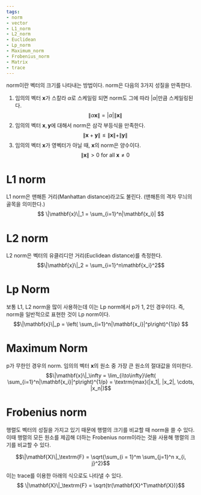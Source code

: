 ```yaml
---
tags:
- norm
- vector
- L1_norm
- L2_norm
- Euclidean
- Lp_norm
- Maximum_norm
- Frobenius_norm
- Matrix
- trace
---
```


norm이란 벡터의 크기를 나타내는 방법이다.
norm은 다음의 3가지 성질을 만족한다.

1. 임의의 벡터 $\mathbf{x}$가 스칼라 $\alpha$로 스케일링 되면 norm도 그에 따라 $|\alpha|$만큼 스케일링된다.$$\|\alpha\mathbf{x}\| = |\alpha|\|\mathbf{x}\|$$
2. 임의의 벡터 $\mathbf{x}, \mathbf{y}$에 대해서 norm은 삼각 부등식을 만족한다.$$ \|\mathbf{x} + \mathbf{y}\| \leq \|\mathbf{x}\| + \|\mathbf{y}\| $$
3. 임의의 벡터 $\mathbf{x}$가 영벡터가 아닐 때, $\mathbf{x}$의 norm은 양수이다.$$\|\mathbf{x}\| > 0 \textrm{ for all } \mathbf{x} \neq 0$$

# L1 norm

L1 norm은 맨해튼 거리(Manhattan distance)라고도 불린다. (맨해튼의 격자 무늬의 골목을 의미한다.)
$$ \|\mathbf{x}\|_1 = \sum_{i=1}^n|\mathbf{x_i}| $$

# L2 norm

L2 norm은 벡터의 유클리디안 거리(Euclidean distance)를 측정한다.
$$\|\mathbf{x}\|_2 = \sum_{i=1}^n\mathbf{x_i}^2$$

# Lp Norm

보통 L1, L2 norm을 많이 사용하는데 이는 Lp norm에서 p가 1, 2인 경우이다.
즉, norm을 일반적으로 표현한 것이 Lp norm이다.
$$\|\mathbf{x}\|_p = \left( \sum_{i=1}^n|\mathbf{x_i}|^p\right)^{1/p} $$

# Maximum Norm

p가 무한인 경우의 norm.
임의의 벡터 $\mathbf{x}$의 원소 중 가장 큰 원소의 절대값을 의미한다.
$$\|\mathbf{x}\|_\infty = \lim_{i\to\infty}\left( \sum_{i=1}^n|\mathbf{x_i}|^p\right)^{1/p} =  \textrm{max}(|x_1|, |x_2|, \cdots, |x_n|)$$

# Frobenius norm

행렬도 벡터의 성질을 가지고 있기 때문에 행렬의 크기를 비교할 때 norm을 쓸 수 있다.
이때 행렬의 모든 원소를 제곱해 더하는 Frobenius norm이라는 것을 사용해 행렬의 크기를 비교할 수 있다.

$$\|\mathbf{X}\|_\textrm{F} = \sqrt{\sum_{i = 1}^m \sum_{j=1}^n x_{i, j}^2}$$

이는 trace를 이용한 아래의 식으로도 나타낼 수 있다.
$$ \|\mathbf{X}\|_\textrm{F} = \sqrt{tr(\mathbf{X}^T\mathbf{X})}$$

